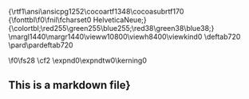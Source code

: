 {\rtf1\ansi\ansicpg1252\cocoartf1348\cocoasubrtf170
{\fonttbl\f0\fnil\fcharset0 HelveticaNeue;}
{\colortbl;\red255\green255\blue255;\red38\green38\blue38;}
\margl1440\margr1440\vieww10800\viewh8400\viewkind0
\deftab720
\pard\pardeftab720

\f0\fs28 \cf2 \expnd0\expndtw0\kerning0
## This is a markdown file}